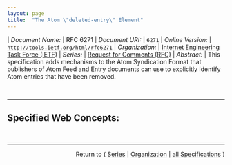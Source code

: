 ```yaml
---
layout: page
title:  "The Atom \"deleted-entry\" Element"
---
```


| *Document Name:* | RFC 6271
| *Document URI:* | `6271`
| *Online Version:* | [`http://tools.ietf.org/html/rfc6271`](http://tools.ietf.org/html/rfc6271)
| *Organization:* | [Internet Engineering Task Force (IETF)](..  "List of specification series by this organization")
| *Series:* | [Request for Comments (RFC)](.  "List of specifications in this series")
| *Abstract:* | This specification adds mechanisms to the Atom Syndication Format that publishers of Atom Feed and Entry documents can use to explicitly identify Atom entries that have been removed.

<br/>
<hr/>

## Specified Web Concepts:



<br/>
<hr/>

<p style="text-align: right">Return to ( <a href="./">Series</a> | <a href="../">Organization</a> | <a href="../../">all Specifications</a> )</p>